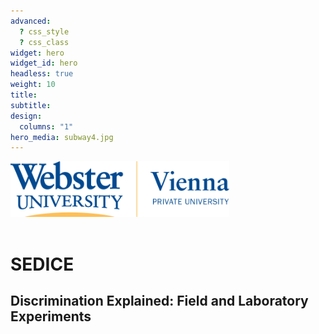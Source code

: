 ```yaml
---
advanced:
  ? css_style
  ? css_class
widget: hero
widget_id: hero
headless: true
weight: 10
title: 
subtitle: 
design:
  columns: "1"
hero_media: subway4.jpg
---
```


<a href="https://webster.ac.at/">
<img src="https://raw.githubusercontent.com/sedice-project/sedice/main/static/media/logo.png" alt="Webster Vienna Private University" width="350"/>  
 </a>

<br>
<br>

# SEDICE
## Discrimination Explained: Field and Laboratory Experiments
  
